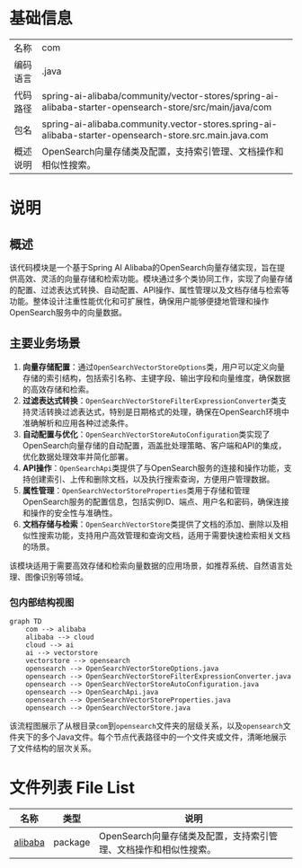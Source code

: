 # 基础信息

|      |      |
|------|------|
| 名称 | com |
| 编码语言 | .java |
| 代码路径 | spring-ai-alibaba/community/vector-stores/spring-ai-alibaba-starter-opensearch-store/src/main/java/com |
| 包名 | spring-ai-alibaba.community.vector-stores.spring-ai-alibaba-starter-opensearch-store.src.main.java.com |
| 概述说明 | OpenSearch向量存储类及配置，支持索引管理、文档操作和相似性搜索。 |

# 说明

## 概述
该代码模块是一个基于Spring AI Alibaba的OpenSearch向量存储实现，旨在提供高效、灵活的向量存储和检索功能。模块通过多个类协同工作，实现了向量存储的配置、过滤表达式转换、自动配置、API操作、属性管理以及文档存储与检索等功能。整体设计注重性能优化和可扩展性，确保用户能够便捷地管理和操作OpenSearch服务中的向量数据。

## 主要业务场景
1. **向量存储配置**：通过`OpenSearchVectorStoreOptions`类，用户可以定义向量存储的索引结构，包括索引名称、主键字段、输出字段和向量维度，确保数据的高效存储和检索。
2. **过滤表达式转换**：`OpenSearchVectorStoreFilterExpressionConverter`类支持灵活转换过滤表达式，特别是日期格式的处理，确保在OpenSearch环境中准确解析和应用各种过滤条件。
3. **自动配置与优化**：`OpenSearchVectorStoreAutoConfiguration`类实现了OpenSearch向量存储的自动配置，涵盖批处理策略、客户端和API的集成，优化数据处理效率并简化部署。
4. **API操作**：`OpenSearchApi`类提供了与OpenSearch服务的连接和操作功能，支持创建索引、上传和删除文档，以及执行搜索查询，方便用户管理数据。
5. **属性管理**：`OpenSearchVectorStoreProperties`类用于存储和管理OpenSearch服务的配置信息，包括实例ID、端点、用户名和密码，确保连接和操作的安全性与准确性。
6. **文档存储与检索**：`OpenSearchVectorStore`类提供了文档的添加、删除以及相似性搜索功能，支持用户高效管理和查询文档，适用于需要快速检索相关文档的场景。

该模块适用于需要高效存储和检索向量数据的应用场景，如推荐系统、自然语言处理、图像识别等领域。


### 包内部结构视图

```mermaid
graph TD
    com --> alibaba
    alibaba --> cloud
    cloud --> ai
    ai --> vectorstore
    vectorstore --> opensearch
    opensearch --> OpenSearchVectorStoreOptions.java
    opensearch --> OpenSearchVectorStoreFilterExpressionConverter.java
    opensearch --> OpenSearchVectorStoreAutoConfiguration.java
    opensearch --> OpenSearchApi.java
    opensearch --> OpenSearchVectorStoreProperties.java
    opensearch --> OpenSearchVectorStore.java
```

该流程图展示了从根目录`com`到`opensearch`文件夹的层级关系，以及`opensearch`文件夹下的多个Java文件。每个节点代表路径中的一个文件夹或文件，清晰地展示了文件结构的层次关系。

# 文件列表 File List

| 名称   | 类型  | 说明 |
|-------|------|-------------|
| [alibaba](alibaba/_module.md) | package | OpenSearch向量存储类及配置，支持索引管理、文档操作和相似性搜索。 |


